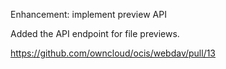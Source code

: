 Enhancement: implement preview API

Added the API endpoint for file previews.

<https://github.com/owncloud/ocis/webdav/pull/13>
